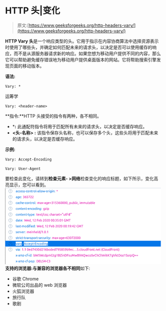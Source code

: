 # HTTP 头|变化

> 原文:[https://www.geeksforgeeks.org/http-headers-vary/](https://www.geeksforgeeks.org/http-headers-vary/)

**HTTP Vary 头**是一个响应类型的头。它用于指示在内容协商算法中选择资源表示时使用了哪些头，并确定如何匹配未来的请求头，以决定是否可以使用缓存的响应，而不是从源服务器请求新的响应。如果您想为移动用户提供不同的内容，那么它可以帮助避免缓存错误地为移动用户提供桌面版本的网站。它将帮助搜索引擎发现页面的移动版本。

**语法:**

```
Vary: *
```

运筹学

```
Vary: <header-name>
```

**指令:**HTTP 头接受的指令有两种，各不相同。

*   ***:** 此通配符指令将用于匹配所有未来的请求头，以决定是否缓存响应。
*   **<头-名称> :** 该指令保存头名称，也可以保存多个头，这些头将用于匹配未来的请求头，以决定是否缓存响应。

**示例:**

```
Vary: Accept-Encoding
```

```
Vary: User-Agent
```

要检查此变化，请转到**检查元素- >网络**检查变化的响应标题，如下所示，变化高亮显示，您可以看到。
![](img/ad30b2c4637fe8b1499bb767a73c3306.png)
 **支持的浏览器:**与**兼容的浏览器各不相同**如下:

*   谷歌 Chrome
*   微软公司出品的 web 浏览器
*   火狐浏览器
*   旅行队
*   歌剧